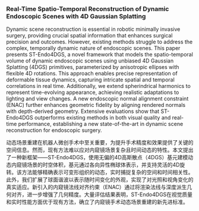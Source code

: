 ### Real-Time Spatio-Temporal Reconstruction of Dynamic Endoscopic Scenes with 4D Gaussian Splatting

Dynamic scene reconstruction is essential in robotic minimally invasive surgery, providing crucial spatial information that enhances surgical precision and outcomes. However, existing methods struggle to address the complex, temporally dynamic nature of endoscopic scenes. This paper presents ST-Endo4DGS, a novel framework that models the spatio-temporal volume of dynamic endoscopic scenes using unbiased 4D Gaussian Splatting (4DGS) primitives, parameterized by anisotropic ellipses with flexible 4D rotations. This approach enables precise representation of deformable tissue dynamics, capturing intricate spatial and temporal correlations in real time. Additionally, we extend spherindrical harmonics to represent time-evolving appearance, achieving realistic adaptations to lighting and view changes. A new endoscopic normal alignment constraint (ENAC) further enhances geometric fidelity by aligning rendered normals with depth-derived geometry. Extensive evaluations show that ST-Endo4DGS outperforms existing methods in both visual quality and real-time performance, establishing a new state-of-the-art in dynamic scene reconstruction for endoscopic surgery.

动态场景重建在机器人微创手术中至关重要，为提升手术精度和效果提供了关键的空间信息。然而，现有方法难以应对内窥镜场景复杂且时间动态的特性。本文提出了一种新框架——ST-Endo4DGS，使用无偏的4D高斯散点（4DGS）基元建模动态内窥镜场景的时空体积，基元通过各向异性椭球体表示，并支持灵活的4D旋转。该方法能够精确表示可变形组织的动态，实时捕捉复杂的空间和时间相关性。此外，我们扩展了球面谐波以表示随时间变化的外观，实现了对光照和视角变化的真实适应。新引入的内窥镜法线对齐约束（ENAC）通过将渲染法线与深度派生几何对齐，进一步增强了几何精度。大量评估结果表明，ST-Endo4DGS在视觉质量和实时性能方面优于现有方法，确立了内窥镜手术动态场景重建的新先进标准。
